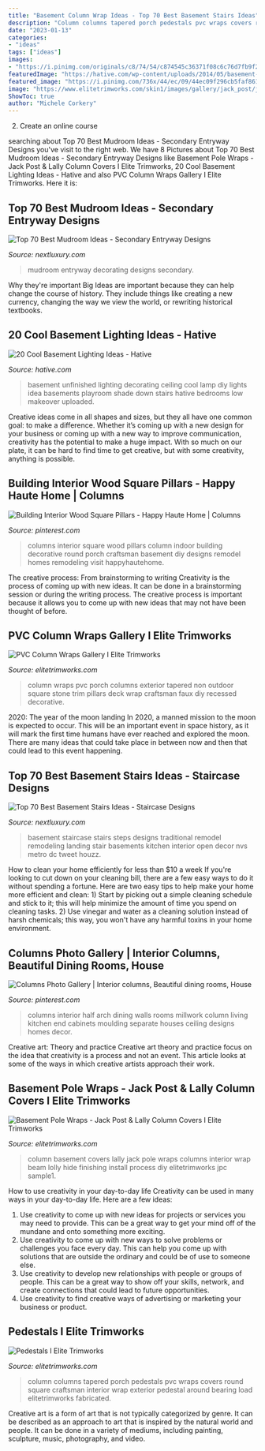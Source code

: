 ```yaml
---
title: "Basement Column Wrap Ideas - Top 70 Best Basement Stairs Ideas"
description: "Column columns tapered porch pedestals pvc wraps covers round square craftsman interior wrap exterior pedestal around bearing load elitetrimworks fabricated"
date: "2023-01-13"
categories:
- "ideas"
tags: ["ideas"]
images:
- "https://i.pinimg.com/originals/c8/74/54/c874545c36371f08c6c76d7fb9f2d7d3.jpg"
featuredImage: "https://hative.com/wp-content/uploads/2014/05/basement-lighting-ideas/18-unfinished-basement-lighting-idea.jpg"
featured_image: "https://i.pinimg.com/736x/44/ec/09/44ec09f296cb5faf861fb67b3db886a1.jpg"
image: "https://www.elitetrimworks.com/skin1/images/gallery/jack_post/jpc_sample1.jpg"
ShowToc: true
author: "Michele Corkery"
---
```



2. Create an online course

	

		
searching about Top 70 Best Mudroom Ideas - Secondary Entryway Designs you've visit to the right web. We have 8 Pictures about Top 70 Best Mudroom Ideas - Secondary Entryway Designs like Basement Pole Wraps - Jack Post &amp; Lally Column Covers I Elite Trimworks, 20 Cool Basement Lighting Ideas - Hative and also PVC Column Wraps Gallery I Elite Trimworks. Here it is:
		
    
## Top 70 Best Mudroom Ideas - Secondary Entryway Designs

<img loading=lazy src="http://nextluxury.com/wp-content/uploads/mudroom-decorating-ideas.jpg" onerror="this.onerror=null;this.src='https://tse3.mm.bing.net/th?id=OIP.SIEIzGacFH9c5JOGNx7z-QAAAA&amp;pid=15.1';" alt="Top 70 Best Mudroom Ideas - Secondary Entryway Designs">

_Source: nextluxury.com_

>mudroom entryway decorating designs secondary. 

	

Why they're important
Big Ideas are important because they can help change the course of history. They include things like creating a new currency, changing the way we view the world, or rewriting historical textbooks.

    
## 20 Cool Basement Lighting Ideas - Hative

<img loading=lazy src="https://hative.com/wp-content/uploads/2014/05/basement-lighting-ideas/18-unfinished-basement-lighting-idea.jpg" onerror="this.onerror=null;this.src='https://tse1.mm.bing.net/th?id=OIP.00yJyovoz98ecanONpTPsAHaJ6&amp;pid=15.1';" alt="20 Cool Basement Lighting Ideas - Hative">

_Source: hative.com_

>basement unfinished lighting decorating ceiling cool lamp diy lights idea basements playroom shade down stairs hative bedrooms low makeover uploaded. 

	

Creative ideas come in all shapes and sizes, but they all have one common goal: to make a difference. Whether it’s coming up with a new design for your business or coming up with a new way to improve communication, creativity has the potential to make a huge impact. With so much on our plate, it can be hard to find time to get creative, but with some creativity, anything is possible.

    
## Building Interior Wood Square Pillars - Happy Haute Home | Columns

<img loading=lazy src="https://i.pinimg.com/736x/44/ec/09/44ec09f296cb5faf861fb67b3db886a1.jpg" onerror="this.onerror=null;this.src='https://tse2.mm.bing.net/th?id=OIP.yE8xdQBpGAvintclf3yQmgHaL0&amp;pid=15.1';" alt="Building Interior Wood Square Pillars - Happy Haute Home | Columns">

_Source: pinterest.com_

>columns interior square wood pillars column indoor building decorative round porch craftsman basement diy designs remodel homes remodeling visit happyhautehome. 

	

The creative process: From brainstorming to writing
Creativity is the process of coming up with new ideas. It can be done in a brainstorming session or during the writing process. The creative process is important because it allows you to come up with new ideas that may not have been thought of before.

    
## PVC Column Wraps Gallery I Elite Trimworks

<img loading=lazy src="https://www.elitetrimworks.com/skin1/images/gallery/square/PVC_Column_Wraps_Non_Tapered.jpg" onerror="this.onerror=null;this.src='https://tse2.mm.bing.net/th?id=OIP.XIrAQUEECXslLd31BnVaKQAAAA&amp;pid=15.1';" alt="PVC Column Wraps Gallery I Elite Trimworks">

_Source: elitetrimworks.com_

>column wraps pvc porch columns exterior tapered non outdoor square stone trim pillars deck wrap craftsman faux diy recessed decorative. 

	

2020: The year of the moon landing
In 2020, a manned mission to the moon is expected to occur. This will be an important event in space history, as it will mark the first time humans have ever reached and explored the moon. There are many ideas that could take place in between now and then that could lead to this event happening.

    
## Top 70 Best Basement Stairs Ideas - Staircase Designs

<img loading=lazy src="http://nextluxury.com/wp-content/uploads/interior-designs-basement-stairss.jpg" onerror="this.onerror=null;this.src='https://tse1.mm.bing.net/th?id=OIP.6Ab7GUq5h22gJQ99YxafbQAAAA&amp;pid=15.1';" alt="Top 70 Best Basement Stairs Ideas - Staircase Designs">

_Source: nextluxury.com_

>basement staircase stairs steps designs traditional remodel remodeling landing stair basements kitchen interior open decor nvs metro dc tweet houzz. 

	

How to clean your home efficiently for less than $10 a week
If you're looking to cut down on your cleaning bill, there are a few easy ways to do it without spending a fortune. Here are two easy tips to help make your home more efficient and clean: 1) Start by picking out a simple cleaning schedule and stick to it; this will help minimize the amount of time you spend on cleaning tasks. 2) Use vinegar and water as a cleaning solution instead of harsh chemicals; this way, you won't have any harmful toxins in your home environment.

    
## Columns Photo Gallery | Interior Columns, Beautiful Dining Rooms, House

<img loading=lazy src="https://i.pinimg.com/originals/c8/74/54/c874545c36371f08c6c76d7fb9f2d7d3.jpg" onerror="this.onerror=null;this.src='https://tse2.mm.bing.net/th?id=OIP.clLTedGC5odAL1VZ7Z7qawAAAA&amp;pid=15.1';" alt="Columns Photo Gallery | Interior columns, Beautiful dining rooms, House">

_Source: pinterest.com_

>columns interior half arch dining walls rooms millwork column living kitchen end cabinets moulding separate houses ceiling designs homes decor. 

	

Creative art: Theory and practice
Creative art theory and practice focus on the idea that creativity is a process and not an event. This article looks at some of the ways in which creative artists approach their work.

    
## Basement Pole Wraps - Jack Post &amp; Lally Column Covers I Elite Trimworks

<img loading=lazy src="https://www.elitetrimworks.com/skin1/images/gallery/jack_post/jpc_sample1.jpg" onerror="this.onerror=null;this.src='https://tse2.mm.bing.net/th?id=OIP.IgA2cw5SwTuHA8ZM9aljzwAAAA&amp;pid=15.1';" alt="Basement Pole Wraps - Jack Post &amp; Lally Column Covers I Elite Trimworks">

_Source: elitetrimworks.com_

>column basement covers lally jack pole wraps columns interior wrap beam lolly hide finishing install process diy elitetrimworks jpc sample1. 

	

How to use creativity in your day-to-day life
Creativity can be used in many ways in your day-to-day life. Here are a few ideas: 
1. Use creativity to come up with new ideas for projects or services you may need to provide. This can be a great way to get your mind off of the mundane and onto something more exciting. 
2. Use creativity to come up with new ways to solve problems or challenges you face every day. This can help you come up with solutions that are outside the ordinary and could be of use to someone else. 
3. Use creativity to develop new relationships with people or groups of people. This can be a great way to show off your skills, network, and create connections that could lead to future opportunities. 
4. Use creativity to find creative ways of advertising or marketing your business or product.

    
## Pedestals I Elite Trimworks

<img loading=lazy src="https://www.elitetrimworks.com/skin1/images/gallery/fibercast/assortment_of_pedestals.jpg" onerror="this.onerror=null;this.src='https://tse3.mm.bing.net/th?id=OIP.8WvhWBY-gA1OFsCfEKhjTAHaFI&amp;pid=15.1';" alt="Pedestals I Elite Trimworks">

_Source: elitetrimworks.com_

>column columns tapered porch pedestals pvc wraps covers round square craftsman interior wrap exterior pedestal around bearing load elitetrimworks fabricated. 

	

Creative art is a form of art that is not typically categorized by genre. It can be described as an approach to art that is inspired by the natural world and people. It can be done in a variety of mediums, including painting, sculpture, music, photography, and video.

